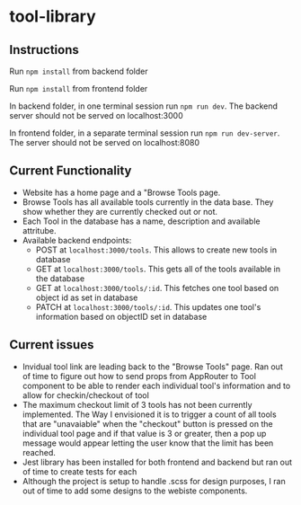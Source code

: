 # tool-library

## Instructions

Run `npm install` from backend folder

Run `npm install` from frontend folder

In backend folder, in one terminal session run `npm run dev`. The backend server should not be served on localhost:3000

In frontend folder, in a separate terminal session run `npm run dev-server`. The server should not be served on localhost:8080


## Current Functionality
- Website has a home page and a "Browse Tools page. 
- Browse Tools has all available tools currently in the data base. They show whether they are currently checked out or not.
- Each Tool in the database has a name, description and available attritube.
- Available backend endpoints:
    - POST at `localhost:3000/tools`. This allows to create new tools in database
    - GET at `localhost:3000/tools`. This gets all of the tools available in the database
    - GET at `localhost:3000/tools/:id`. This fetches one tool based on object id as set in database
    - PATCH at `localhost:3000/tools/:id`. This updates one tool's information based on objectID set in database





## Current issues
- Invidual tool link are leading back to the "Browse Tools" page. Ran out of time to figure out how to send props from AppRouter to Tool component to be able to render each individual tool's information and to allow for checkin/checkout of tool
- The maximum checkout limit of 3 tools has not been currently implemented. The Way I envisioned it is to trigger a count of all tools that are "unavaiable" when the "checkout" button is pressed on the individual tool page and if that value is 3 or greater, then a pop up message would appear letting the user know that the limit has been reached.
- Jest library has been installed for both frontend and backend but ran out of time to create tests for each
- Although the project is setup to handle .scss for design purposes, I ran out of time to add some designs to the webiste components.

